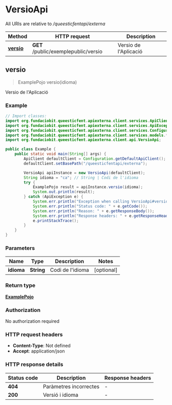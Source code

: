 # VersioApi

All URIs are relative to */queesticfentapi/externa*

| Method | HTTP request | Description |
|------------- | ------------- | -------------|
| [**versio**](VersioApi.md#versio) | **GET** /public/exemplepublic/versio | Versio de l&#39;Aplicació |



## versio

> ExamplePojo versio(idioma)

Versio de l&#39;Aplicació

### Example

```java
// Import classes:
import org.fundaciobit.queesticfent.apiexterna.client.services.ApiClient;
import org.fundaciobit.queesticfent.apiexterna.client.services.ApiException;
import org.fundaciobit.queesticfent.apiexterna.client.services.Configuration;
import org.fundaciobit.queesticfent.apiexterna.client.services.models.*;
import org.fundaciobit.queesticfent.apiexterna.client.api.VersioApi;

public class Example {
    public static void main(String[] args) {
        ApiClient defaultClient = Configuration.getDefaultApiClient();
        defaultClient.setBasePath("/queesticfentapi/externa");

        VersioApi apiInstance = new VersioApi(defaultClient);
        String idioma = "ca"; // String | Codi de l'idioma
        try {
            ExamplePojo result = apiInstance.versio(idioma);
            System.out.println(result);
        } catch (ApiException e) {
            System.err.println("Exception when calling VersioApi#versio");
            System.err.println("Status code: " + e.getCode());
            System.err.println("Reason: " + e.getResponseBody());
            System.err.println("Response headers: " + e.getResponseHeaders());
            e.printStackTrace();
        }
    }
}
```

### Parameters


| Name | Type | Description  | Notes |
|------------- | ------------- | ------------- | -------------|
| **idioma** | **String**| Codi de l&#39;idioma | [optional] |

### Return type

[**ExamplePojo**](ExamplePojo.md)

### Authorization

No authorization required

### HTTP request headers

- **Content-Type**: Not defined
- **Accept**: application/json


### HTTP response details
| Status code | Description | Response headers |
|-------------|-------------|------------------|
| **404** | Paràmetres incorrectes |  -  |
| **200** | Versió i idioma |  -  |

